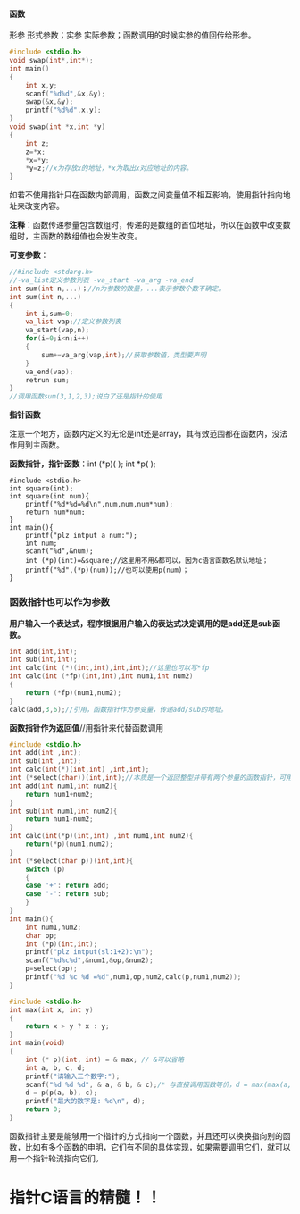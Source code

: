 #### 函数

形参 形式参数；实参 实际参数；函数调用的时候实参的值回传给形参。

```c
#include <stdio.h>
void swap(int*,int*);
int main()
{
    int x,y;
    scanf("%d%d",&x,&y);
    swap(&x,&y);
    printf("%d%d",x,y);
}
void swap(int *x,int *y)
{
    int z;
    z=*x;
    *x=*y;
    *y=z;//x为存放x的地址，*x为取出x对应地址的内容。
}
```

如若不使用指针只在函数内部调用，函数之间变量值不相互影响，使用指针指向地址来改变内容。

**注释**：函数传递参量包含数组时，传递的是数组的首位地址，所以在函数中改变数组时，主函数的数组值也会发生改变。

**可变参数**：

```c
//#include <stdarg.h>
//-va_list定义参数列表 -va_start -va_arg -va_end
int sum(int n,...)；//n为参数的数量，...表示参数个数不确定。
int sum(int n,...)
{
	int i,sum=0;
	va_list vap;//定义参数列表
	va_start(vap,n);
	for(i=0;i<n;i++)
	{
		sum+=va_arg(vap,int);//获取参数值，类型要声明
	}
	va_end(vap);
	retrun sum;
}
//调用函数sum(3,1,2,3);说白了还是指针的使用
```

**指针函数**

注意一个地方，函数内定义的无论是int还是array，其有效范围都在函数内，没法作用到主函数。

**函数指针，指针函数**：int (*p)( ); int *p( );

```
#include <stdio.h>
int square(int);
int square(int num){
    printf("%d*%d=%d\n",num,num,num*num);
    return num*num;
}
int main(){
    printf("plz intput a num:");
    int num;
    scanf("%d",&num);
    int (*p)(int)=&square;//这里用不用&都可以，因为c语言函数名默认地址；
    printf("%d",(*p)(num));//也可以使用p(num)；
}
```

### **函数指针也可以作为参数**

**用户输入一个表达式，程序根据用户输入的表达式决定调用的是add还是sub函数。**

```c
int add(int,int);
int sub(int,int);
int calc(int (*)(int,int),int,int);//这里也可以写*fp
int calc(int (*fp)(int,int),int num1,int num2)
{
	return (*fp)(num1,num2);
}
calc(add,3,6);//引用，函数指针作为参变量，传递add/sub的地址。
```

**函数指针作为返回值**//用指针来代替函数调用

```c
#include <stdio.h>
int add(int ,int);
int sub(int ,int);
int calc(int(*)(int,int) ,int,int);
int (*select(char))(int,int);//本质是一个返回整型并带有两个参量的函数指针，可用char p。
int add(int num1,int num2){
    return num1+num2;
}
int sub(int num1,int num2){
    return num1-num2;
}
int calc(int(*p)(int,int) ,int num1,int num2){
    return(*p)(num1,num2);
}
int (*select(char p))(int,int){
    switch (p)
    {
    case '+': return add;
    case '-': return sub;
    }
}
int main(){
    int num1,num2;
    char op;
    int (*p)(int,int);
    printf("plz intput(sl:1+2):\n");
    scanf("%d%c%d",&num1,&op,&num2);
    p=select(op);
    printf("%d %c %d =%d",num1,op,num2,calc(p,num1,num2));    
}
```

```c
#include <stdio.h>
int max(int x, int y)
{
    return x > y ? x : y;
}
int main(void)
{
    int (* p)(int, int) = & max; // &可以省略
    int a, b, c, d;
    printf("请输入三个数字:");
    scanf("%d %d %d", & a, & b, & c);/* 与直接调用函数等价，d = max(max(a, b), c) */
    d = p(p(a, b), c); 
    printf("最大的数字是: %d\n", d);
    return 0;
}
```

函数指针主要是能够用一个指针的方式指向一个函数，并且还可以换换指向别的函数，比如有多个函数的申明，它们有不同的具体实现，如果需要调用它们，就可以用一个指针轮流指向它们。

# **指针C语言的精髓**！！